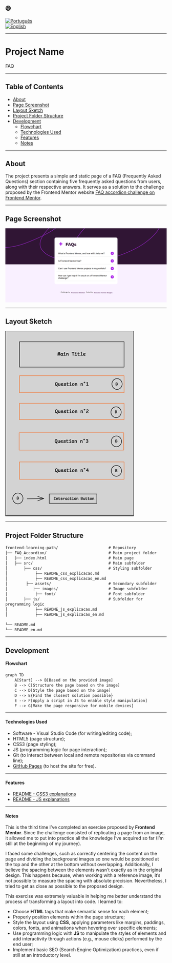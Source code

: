 ## 🌐
[![Português](https://img.shields.io/badge/-Português-green)](README.md)  
[![English](https://img.shields.io/badge/-English-blue)](README_en.md)

---

# Project Name

FAQ

---

## Table of Contents

  - [About](#about)
  - [Page Screenshot](#page-screenshot)
  - [Layout Sketch](#layout-sketch)
  - [Project Folder Structure](#project-folder-structure)
  - [Development](#development)
    - [Flowchart](#flowchart)
    - [Technologies Used](#technologies-used)
    - [Features](#features)
    - [Notes](#notes)

---

## About

The project presents a simple and static page of a FAQ (Frequently Asked Questions) section containing five frequently asked questions from users, along with their respective answers. It serves as a solution to the challenge proposed by the Frontend Mentor website [FAQ accordion challenge on Frontend Mentor](https://www.frontendmentor.io/challenges/faq-accordion-wyfFdeBwBz).

---

## Page Screenshot

![](./src/assets/images/screencapture.png)

---

## Layout Sketch

![](./src/assets/images/Layout_Sketch.PNG)

---

## Project Folder Structure
```
frontend-learning-path/                      # Repository
├── FAQ_Accordion/                           # Main project folder
│   ├── index.html                           # Main page
│   ├── src/                                 # Main subfolder
│       ├── css/                             # Styling subfolder
│            ├── README_css_explicacao.md 
│            ├── README_css_explicacao_en.md   
│        ├── assets/                         # Secondary subfolder          
│           ├── images/                      # Image subfolder
│            ├── font/                       # Font subfolder         
│       ├── js/                              # Subfolder for programming logic
│            ├── README_js_explicacao.md
│            ├── README_js_explicacao_en.md 
         
└── README.md             
└── README_en.md
```
---

## Development

#### Flowchart

```mermaid
graph TD
    A[Start] --> B[Based on the provided image]
    B --> C[Structure the page based on the image]
    C --> D[Style the page based on the image]
    D --> E{Find the closest solution possible}
    E --> F[Apply a script in JS to enable style manipulation]
    F --> G[Make the page responsive for mobile devices]
```
---

#### Technologies Used

- Software -  Visual Studio Code (for writing/editing code);
- HTML5 (page structure);
- CSS3 (page styling);
- JS (programming logic for page interaction);
- Git (to interact between local and remote repositories via command line);
- [GitHub Pages](https://pages.github.com/) (to host the site for free).

---

#### Features

- [README - CSS3 explanations](./src/css/README_css_explicacao_en.md)
- [README - JS explanations](./src/js/README_js_explicacao_en.md)

---

#### Notes

This is the third time I’ve completed an exercise proposed by **Frontend Mentor**. Since the challenge consisted of replicating a page from an image, it allowed me to put into practice all the knowledge I’ve acquired so far (I’m still at the beginning of my journey).

I faced some challenges, such as correctly centering the content on the page and dividing the background images so one would be positioned at the top and the other at the bottom without overlapping. Additionally, I believe the spacing between the elements wasn’t exactly as in the original design. This happens because, when working with a reference image, it’s not possible to measure the spacing with absolute precision. Nevertheless, I tried to get as close as possible to the proposed design.

This exercise was extremely valuable in helping me better understand the process of transforming a layout into code. I learned to:

- Choose **HTML** tags that make semantic sense for each element;
- Properly position elements within the page structure;
- Style the layout using **CSS**, applying parameters like margins, paddings, colors, fonts, and animations when hovering over specific elements;
- Use programming logic with **JS** to manipulate the styles of elements and add interactivity through actions (e.g., mouse clicks) performed by the end user;
- Implement basic SEO (Search Engine Optimization) practices, even if still at an introductory level.
